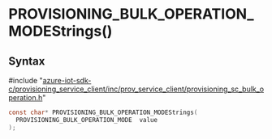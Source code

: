 # PROVISIONING_BULK_OPERATION_MODEStrings()

## Syntax

\#include "[azure-iot-sdk-c/provisioning_service_client/inc/prov_service_client/provisioning_sc_bulk_operation.h](../provisioning-sc-bulk-operation-h.md)"  
```C
const char* PROVISIONING_BULK_OPERATION_MODEStrings(
  PROVISIONING_BULK_OPERATION_MODE  value
);
```

